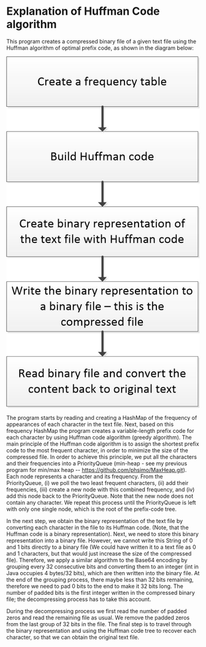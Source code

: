 # Explanation of Huffman Code algorithm

This program creates a compressed binary file of a given text file using the Huffman algorithm of optimal prefix code, as shown in the diagram below:

![alt tag](https://github.com/phsimo/Compressing-with-Huffman-Code/blob/master/huffman.jpg)


The program starts by reading and creating a HashMap of the frequency of appearances of each character in the text file.
Next, based on this frequency HashMap the program creates a variable-length prefix code for each character by using Huffman code algorithm (greedy algorithm).
The main principle of the Huffman code algorithm is to assign the shortest prefix code to the most frequent character, in order to minimize the size of the compressed file.
In order to achieve this principle, we put all the characters and their frequencies into a PriorityQueue<Node> (min-heap - see my previous program for min/max heap -- https://github.com/phsimo/MaxHeap.git).
Each node represents a character and its frequency.
From the PriorityQueue, (i) we poll the two least frequent characters, (ii) add their frequencies, (iii) create a new node with this combined frequency, and (iv) add this node back to the PriorityQueue. Note that the new node does not contain any character.
We repeat this process until the PriorityQueue is left with only one single node, which is the root of the prefix-code tree.

In the next step, we obtain the binary representation of the text file by converting each character in the file to its Huffman code. (Note, that the Huffman code is a binary representation).
Next, we need to store this binary representation into a binary file. However, we cannot write this String of 0 and 1 bits directly to a binary file (We could have written it to a text file as 0 and 1 characters, but that would just increase the size of the compressed file).
Therefore, we apply a similar algorithm to the Base64 encoding by grouping every 32 consecutive bits and converting them to an integer (int in Java occupies 4 bytes/32 bits), which are then written into the binary file.
At the end of the grouping process, there maybe less than 32 bits remaining, therefore we need to pad 0 bits to the end to make it 32 bits long.
The number of padded bits is the first integer written in the compressed binary file; the decompressing process has to take this account.

During the decompressing process we first read the number of padded zeros and read the remaining file as usual. We remove the padded zeros from the last group of 32 bits in the file.
The final step is to travel through the binary representation and using the Huffman code tree to recover each character, so that we can obtain the original text file.
